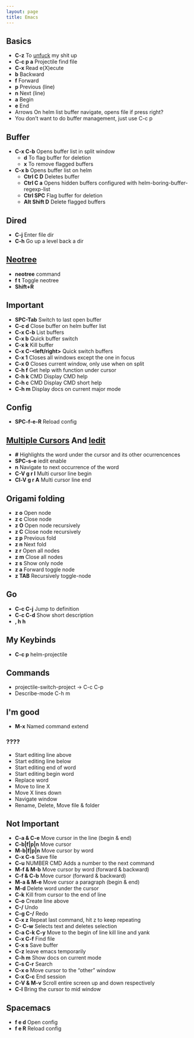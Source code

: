 ```yaml
---
layout: page
title: Emacs
---
```

## Basics

- **C-z** To [unfuck](https://www.reddit.com/r/spacemacs/comments/80zslm/escape_key_doesnt_always_let_me_exit_insert_mode/) my shit up
- **C-c p a** Projectile find file
- **C-x** Read e(X)ecute
- **b** Backward
- **f** Forward
- **p** Previous (line)
- **n** Next (line)
- **a** Begin
- **e** End
- Arrows On helm list buffer navigate, opens file if press right?
- You don’t want to do buffer management, just use C-c p

## Buffer

- **C-x C-b** Opens buffer list in split window
  - **d** To flag buffer for deletion
  - **x** To remove flagged buffers
- **C-x b** Opens buffer list on helm
  - **Ctrl C D** Deletes buffer
  - **Ctrl C a** Opens hidden buffers configured with helm-boring-buffer-regexp-list
  - **Ctrl SPC** Flag buffer for deletion
  - **Alt Shift D** Delete flagged buffers

## Dired

- **C-j** Enter file dir
- **C-h** Go up a level back a dir

## [Neotree](https://github.com/jaypei/emacs-neotree)

- **neotree** command
- **<SPC> f t** Toggle neotree
- **Shift+R**

## Important

- **SPC-Tab** Switch to last open buffer
- **C-c d** Close buffer on helm buffer list
- **C-x C-b** List buffers
- **C-x b** Quick buffer switch
- **C-x k** Kill buffer
- **C-x C-<left/right>** Quick switch buffers
- **C-x 1** Closes all windows except the one in focus
- **C-x 0** Closes current window, only use when on split
- **C-h f** Get help with function under cursor
- **C-h k** CMD Display CMD help
- **C-h c** CMD Display CMD short help
- **C-h m** Display docs on current major mode

## Config

- **SPC-f-e-R** Reload config

## [Multiple Cursors](https://github.com/syl20bnr/spacemacs/tree/develop/layers/%2Bmisc/multiple-cursors)  And [Iedit](https://github.com/syl20bnr/evil-iedit-state)

- **#** Highlights the word under the cursor and its other ocurrencences
- **SPC-s-e** iedit enable
- **n** Navigate to next occurrence of the word
- **C-V g r I** Multi cursor line begin
- **Cl-V g r A** Multi cursor line end

## Origami folding

- **z o** Open node
- **z c** Close node
- **z O** Open node recursively
- **z C** Close node recursively
- **z p** Previous fold
- **z n** Next fold
- **z r** Open all nodes
- **z m** Close all nodes
- **z s** Show only node
- **z a** Forward toggle node
- **z TAB** Recursively toggle-node

## Go

- **C-c C-j** Jump to definition
- **C-c C-d** Show short description
- **, h h** <godoc-at-point>

## My Keybinds

- **C-c p** helm-projectile

## Commands

- projectile-switch-project -> C-c C-p
- Describe-mode C-h m

## I'm good

- **M-x** Named command extend

### ????

- Start editing line above
- Start editing line below
- Start editing end of word
- Start editing begin word
- Replace word
- Move to line X
- Move X lines down
- Navigate window
- Rename, Delete, Move file & folder

## Not Important

- **C-a & C-e** Move cursor in the line (begin & end)
- **C-b|f|p|n** Move cursor
- **M-b|f|p|n** Move cursor by word
- **C-x C-s** Save file
- **C-u** NUMBER CMD Adds a number to the next command
- **M-f & M-b** Move cursor by word (forward & backward)
- **C-f & C-b** Move cursor (forward & backward)
- **M-a & M-e** Move cursor a paragraph (begin & end)
- **M-d** Delete word under the cursor
- **C-k** Kill from cursor to the end of line
- **C-o** Create line above
- **C-/** Undo
- **C-g C-/** Redo
- **C-x z** Repeat last command, hit z to keep repeating
- **C-<SPCZ> C-w** Selects text and deletes selection
- **C-a C-k C-y** Move to the begin of line kill line and yank
- **C-x C-f** Find file
- **C-x s** Save buffer
- **C-z** leave emacs temporarily
- **C-h m** Show docs on current mode
- **C-s C-r** Search
- **C-x o** Move cursor to the “other” window
- **C-x C-c** End session
- **C-V & M-v** Scroll entire screen up and down respectively
- **C-l** Bring the cursor to mid window

## Spacemacs

- **<SPC> f e d** Open config
- **<SPC> f e R** Reload config
